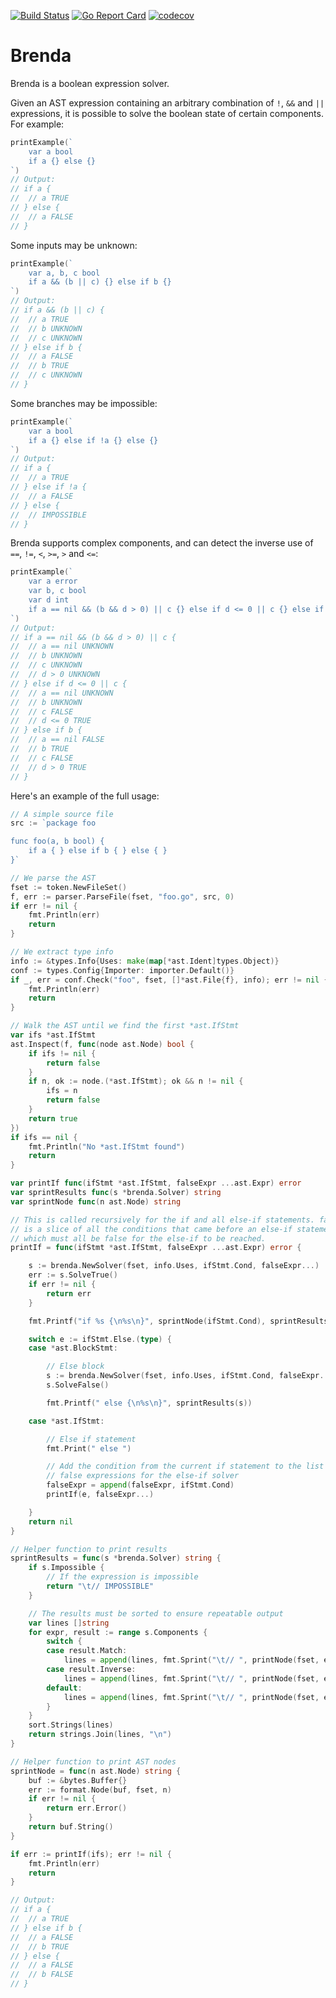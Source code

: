 [![Build Status](https://travis-ci.org/dave/brenda.svg?branch=master)](https://travis-ci.org/dave/brenda) [![Go Report Card](https://goreportcard.com/badge/github.com/dave/brenda)](https://goreportcard.com/report/github.com/dave/brenda) [![codecov](https://codecov.io/gh/dave/brenda/branch/master/graph/badge.svg)](https://codecov.io/gh/dave/brenda)

# Brenda

Brenda is a boolean expression solver.

Given an AST expression containing an arbitrary combination of `!`, `&&` 
and `||` expressions, it is possible to solve the boolean state of certain 
components. For example:

```go
printExample(`
	var a bool
	if a {} else {}
`)
// Output:
// if a {
// 	// a TRUE
// } else {
// 	// a FALSE
// }
```

Some inputs may be unknown:

```go
printExample(`
	var a, b, c bool
	if a && (b || c) {} else if b {}
`)
// Output:
// if a && (b || c) {
// 	// a TRUE
// 	// b UNKNOWN
// 	// c UNKNOWN
// } else if b {
// 	// a FALSE
// 	// b TRUE
// 	// c UNKNOWN
// }
```

Some branches may be impossible:

```go
printExample(`
	var a bool
	if a {} else if !a {} else {}
`)
// Output:
// if a {
// 	// a TRUE
// } else if !a {
// 	// a FALSE
// } else {
// 	// IMPOSSIBLE
// }
```

Brenda supports complex components, and can detect the inverse use of `==`, `!=`, 
`<`, `>=`, `>` and `<=`:

```go
printExample(`
	var a error
	var b, c bool
	var d int
	if a == nil && (b && d > 0) || c {} else if d <= 0 || c {} else if b {}
`)
// Output:
// if a == nil && (b && d > 0) || c {
// 	// a == nil UNKNOWN
// 	// b UNKNOWN
// 	// c UNKNOWN
// 	// d > 0 UNKNOWN
// } else if d <= 0 || c {
// 	// a == nil UNKNOWN
// 	// b UNKNOWN
// 	// c FALSE
// 	// d <= 0 TRUE
// } else if b {
// 	// a == nil FALSE
// 	// b TRUE
// 	// c FALSE
// 	// d > 0 TRUE
// }
```

Here's an example of the full usage:

```go
// A simple source file
src := `package foo

func foo(a, b bool) {
	if a { } else if b { } else { }
}`

// We parse the AST
fset := token.NewFileSet()
f, err := parser.ParseFile(fset, "foo.go", src, 0)
if err != nil {
	fmt.Println(err)
	return
}

// We extract type info
info := &types.Info{Uses: make(map[*ast.Ident]types.Object)}
conf := types.Config{Importer: importer.Default()}
if _, err = conf.Check("foo", fset, []*ast.File{f}, info); err != nil {
	fmt.Println(err)
	return
}

// Walk the AST until we find the first *ast.IfStmt
var ifs *ast.IfStmt
ast.Inspect(f, func(node ast.Node) bool {
	if ifs != nil {
		return false
	}
	if n, ok := node.(*ast.IfStmt); ok && n != nil {
		ifs = n
		return false
	}
	return true
})
if ifs == nil {
	fmt.Println("No *ast.IfStmt found")
	return
}

var printIf func(ifStmt *ast.IfStmt, falseExpr ...ast.Expr) error
var sprintResults func(s *brenda.Solver) string
var sprintNode func(n ast.Node) string

// This is called recursively for the if and all else-if statements. falseExpr
// is a slice of all the conditions that came before an else-if statement,
// which must all be false for the else-if to be reached.
printIf = func(ifStmt *ast.IfStmt, falseExpr ...ast.Expr) error {

	s := brenda.NewSolver(fset, info.Uses, ifStmt.Cond, falseExpr...)
	err := s.SolveTrue()
	if err != nil {
		return err
	}

	fmt.Printf("if %s {\n%s\n}", sprintNode(ifStmt.Cond), sprintResults(s))

	switch e := ifStmt.Else.(type) {
	case *ast.BlockStmt:

		// Else block
		s := brenda.NewSolver(fset, info.Uses, ifStmt.Cond, falseExpr...)
		s.SolveFalse()

		fmt.Printf(" else {\n%s\n}", sprintResults(s))

	case *ast.IfStmt:

		// Else if statement
		fmt.Print(" else ")

		// Add the condition from the current if statement to the list of
		// false expressions for the else-if solver
		falseExpr = append(falseExpr, ifStmt.Cond)
		printIf(e, falseExpr...)

	}
	return nil
}

// Helper function to print results
sprintResults = func(s *brenda.Solver) string {
	if s.Impossible {
		// If the expression is impossible
		return "\t// IMPOSSIBLE"
	}

	// The results must be sorted to ensure repeatable output
	var lines []string
	for expr, result := range s.Components {
		switch {
		case result.Match:
			lines = append(lines, fmt.Sprint("\t// ", printNode(fset, expr), " TRUE"))
		case result.Inverse:
			lines = append(lines, fmt.Sprint("\t// ", printNode(fset, expr), " FALSE"))
		default:
			lines = append(lines, fmt.Sprint("\t// ", printNode(fset, expr), " UNKNOWN"))
		}
	}
	sort.Strings(lines)
	return strings.Join(lines, "\n")
}

// Helper function to print AST nodes
sprintNode = func(n ast.Node) string {
	buf := &bytes.Buffer{}
	err := format.Node(buf, fset, n)
	if err != nil {
		return err.Error()
	}
	return buf.String()
}

if err := printIf(ifs); err != nil {
	fmt.Println(err)
	return
}

// Output:
// if a {
// 	// a TRUE
// } else if b {
// 	// a FALSE
// 	// b TRUE
// } else {
// 	// a FALSE
// 	// b FALSE
// }
```